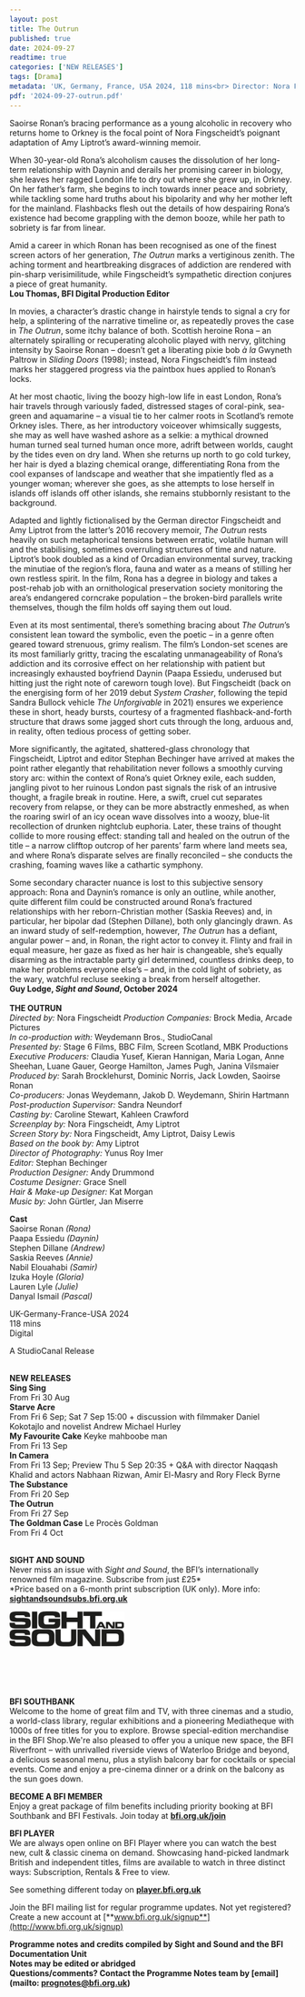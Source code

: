 ```yaml
---
layout: post
title: The Outrun
published: true
date: 2024-09-27
readtime: true
categories: ['NEW RELEASES']
tags: [Drama]
metadata: 'UK, Germany, France, USA 2024, 118 mins<br> Director: Nora Fingscheidt'
pdf: '2024-09-27-outrun.pdf'
---
```


Saoirse Ronan’s bracing performance as a young alcoholic in recovery who returns home to Orkney is the focal point of Nora Fingscheidt’s poignant adaptation of Amy Liptrot’s award-winning memoir.

When 30-year-old Rona’s alcoholism causes the dissolution of her long-term relationship with Daynin and derails her promising career in biology, she leaves her ragged London life to dry out where she grew up, in Orkney. On her father’s farm, she begins to inch towards inner peace and sobriety, while tackling some hard truths about his bipolarity and why her mother left for the mainland. Flashbacks flesh out the details of how despairing Rona’s existence had become grappling with the demon booze, while her path to sobriety is far from linear.

Amid a career in which Ronan has been recognised as one of the finest screen actors of her generation, _The Outrun_ marks a vertiginous zenith. The aching torment and heartbreaking disgraces of addiction are rendered with pin-sharp verisimilitude, while Fingscheidt’s sympathetic direction conjures a piece of great humanity.  
**Lou Thomas, BFI Digital Production Editor**  

In movies, a character’s drastic change in hairstyle tends to signal a cry for help, a splintering of the narrative timeline or, as repeatedly proves the case in _The Outrun_, some itchy balance of both. Scottish heroine Rona – an alternately spiralling or recuperating alcoholic played with nervy, glitching intensity by Saoirse Ronan – doesn’t get a liberating pixie bob _à la_ Gwyneth Paltrow in _Sliding Doors_ (1998); instead, Nora Fingscheidt’s film instead marks her staggered progress via the paintbox hues applied to Ronan’s locks.

At her most chaotic, living the boozy high-low life in east London, Rona’s hair travels through variously faded, distressed stages of coral-pink, sea-green and aquamarine – a visual tie to her calmer roots in Scotland’s remote Orkney isles. There, as her introductory voiceover whimsically suggests, she may as well have washed ashore as a selkie: a mythical drowned human turned seal turned human once more, adrift between worlds, caught by the tides even on dry land. When she returns up north to go cold turkey, her hair is dyed a blazing chemical orange, differentiating Rona from the cool expanses of landscape and weather that she impatiently fled as a younger woman; wherever she goes, as she attempts to lose herself in islands off islands off other islands, she remains stubbornly resistant to the background.

Adapted and lightly fictionalised by the German director Fingscheidt and Amy Liptrot from the latter’s 2016 recovery memoir, _The Outrun_ rests heavily on such metaphorical tensions between erratic, volatile human will and the stabilising, sometimes overruling structures of time and nature. Liptrot’s book doubled as a kind of Orcadian environmental survey, tracking the minutiae of the region’s flora, fauna and water as a means of stilling her own restless spirit. In the film, Rona has a degree in biology and takes a post-rehab job with an ornithological preservation society monitoring the area’s endangered corncrake population – the broken-bird parallels write themselves, though the film holds off saying them out loud.

Even at its most sentimental, there’s something bracing about _The_ _Outrun_’s consistent lean toward the symbolic, even the poetic – in a genre often geared toward strenuous, grimy realism. The film’s London-set scenes are its most familiarly gritty, tracing the escalating unmanageability of Rona’s addiction and its corrosive effect on her relationship with patient but increasingly exhausted boyfriend Daynin (Paapa Essiedu, underused but hitting just the right note of careworn tough love). But Fingscheidt (back on the energising form of her 2019 debut _System Crasher_, following the tepid Sandra Bullock vehicle _The Unforgivable_ in 2021) ensures we experience these in short, heady bursts, courtesy of a fragmented flashback-and-forth structure that draws some jagged short cuts through the long, arduous and, in reality, often tedious process of getting sober.

More significantly, the agitated, shattered-glass chronology that Fingscheidt, Liptrot and editor Stephan Bechinger have arrived at makes the point rather elegantly that rehabilitation never follows a smoothly curving story arc: within the context of Rona’s quiet Orkney exile, each sudden, jangling pivot to her ruinous London past signals the risk of an intrusive thought, a fragile break in routine. Here, a swift, cruel cut separates recovery from relapse, or they can be more abstractly enmeshed, as when the roaring swirl of an icy ocean wave dissolves into a woozy, blue-lit recollection of drunken nightclub euphoria. Later, these trains of thought collide to more rousing effect: standing tall and healed on the outrun of the title – a narrow clifftop outcrop of her parents’ farm where land meets sea, and where Rona’s disparate selves are finally reconciled – she conducts the crashing, foaming waves like a cathartic symphony.

Some secondary character nuance is lost to this subjective sensory approach: Rona and Daynin’s romance is only an outline, while another, quite different film could be constructed around Rona’s fractured relationships with her reborn-Christian mother (Saskia Reeves) and, in particular, her bipolar dad (Stephen Dillane), both only glancingly drawn. As an inward study of self-redemption, however, _The Outrun_ has a defiant, angular power – and, in Ronan, the right actor to convey it. Flinty and frail in equal measure, her gaze as fixed as her hair is changeable, she’s equally disarming as the intractable party girl determined, countless drinks deep, to make her problems everyone else’s – and, in the cold light of sobriety, as the wary, watchful recluse seeking a break from herself altogether.  
**Guy Lodge, _Sight and Sound_, October 2024**  
<br>
**THE OUTRUN**  
_Directed by:_ Nora Fingscheidt 
_Production Companies:_ Brock Media, Arcade Pictures  
_In co-production with:_ Weydemann Bros., StudioCanal  
_Presented by:_ Stage 6 Films, BBC Film, Screen Scotland, MBK Productions  
_Executive Producers:_ Claudia Yusef, Kieran Hannigan, Maria Logan, Anne Sheehan, Luane Gauer, George Hamilton, James Pugh, Janina Vilsmaier  
_Produced by:_ Sarah Brocklehurst, Dominic Norris, Jack Lowden, Saoirse Ronan  
_Co-producers:_ Jonas Weydemann, Jakob D. Weydemann, Shirin Hartmann 
_Post-production Supervisor:_ Sandra Neundorf  
_Casting by:_ Caroline Stewart, Kahleen Crawford  
_Screenplay by:_ Nora Fingscheidt, Amy Liptrot  
_Screen Story by:_ Nora Fingscheidt, Amy Liptrot, Daisy Lewis  
_Based on the book by:_ Amy Liptrot  
_Director of Photography:_ Yunus Roy Imer  
_Editor:_ Stephan Bechinger  
_Production Designer:_ Andy Drummond  
_Costume Designer:_ Grace Snell  
_Hair & Make-up Designer:_ Kat Morgan  
_Music by:_ John Gürtler, Jan Miserre  

**Cast**  
Saoirse Ronan _(Rona)_  
Paapa  Essiedu _(Daynin)_  
Stephen  Dillane _(Andrew)_  
Saskia  Reeves _(Annie)_  
Nabil Elouahabi _(Samir)_  
Izuka  Hoyle _(Gloria)_  
Lauren  Lyle _(Julie)_  
Danyal  Ismail _(Pascal)_  

UK-Germany-France-USA 2024  
118 mins  
Digital  
  

A StudioCanal Release  
<br>

**NEW RELEASES**  
**Sing Sing**  
From Fri 30 Aug  
**Starve Acre**  
From Fri 6 Sep; Sat 7 Sep 15:00 + discussion with filmmaker Daniel Kokotajlo and novelist Andrew Michael Hurley  
**My Favourite Cake** Keyke mahboobe man  
From Fri 13 Sep  
**In Camera**  
From Fri 13 Sep; Preview Thu 5 Sep 20:35 + Q&A with director Naqqash Khalid and actors Nabhaan Rizwan, Amir El-Masry and Rory Fleck Byrne  
**The Substance**  
From Fri 20 Sep  
**The Outrun**  
From Fri 27 Sep  
**The Goldman Case** Le Procès Goldman  
From Fri 4 Oct  
<br>

**SIGHT AND SOUND**  
Never miss an issue with _Sight and Sound_, the BFI’s internationally renowned film magazine. Subscribe from just £25*<br>
*Price based on a 6-month print subscription (UK only). More info: [**sightandsoundsubs.bfi.org.uk**](https://sightandsoundsubs.bfi.org.uk/subscribe)

<img style="float: left;" src="/img/sight-and-sound.jpg" width="40%" height="40%"><br><br><br><br><br><br><br><br>

**BFI SOUTHBANK**  
Welcome to the home of great film and TV, with three cinemas and a studio, a world-class library, regular exhibitions and a pioneering Mediatheque with 1000s of free titles for you to explore. Browse special-edition merchandise in the BFI Shop.We&#39;re also pleased to offer you a unique new space, the BFI Riverfront – with unrivalled riverside views of Waterloo Bridge and beyond, a delicious seasonal menu, plus a stylish balcony bar for cocktails or special events. Come and enjoy a pre-cinema dinner or a drink on the balcony as the sun goes down.  

**BECOME A BFI MEMBER**  
Enjoy a great package of film benefits including priority booking at BFI Southbank and BFI Festivals. Join today at [**bfi.org.uk/join**](http://www.bfi.org.uk/join)  

**BFI PLAYER**  
 We are always open online on BFI Player where you can watch the best new, cult &amp; classic cinema on demand. Showcasing hand-picked landmark British and independent titles, films are available to watch in three distinct ways: Subscription, Rentals &amp; Free to view.  

See something different today on [**player.bfi.org.uk**](https://player.bfi.org.uk)  

Join the BFI mailing list for regular programme updates. Not yet registered? Create a new account at [**www.bfi.org.uk/signup**](http://www.bfi.org.uk/signup)

**Programme notes and credits compiled by Sight and Sound and the BFI Documentation Unit  
Notes may be edited or abridged  
Questions/comments? Contact the Programme Notes team by [email](mailto: prognotes@bfi.org.uk)**
<!--stackedit_data:
eyJoaXN0b3J5IjpbODg4MDAwNTUyLC0zMDM0MzUwODYsLTU2OD
Q0NzEzNCwtMTgzMzE3NDc1MV19
-->